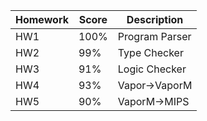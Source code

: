 

|Homework | Score | Description |
|--------|-------|--------------|
| HW1 | 100%   | Program Parser |
| HW2 | 99%    | Type Checker  |
| HW3 | 91%    | Logic Checker |
| HW4 | 93%    | Vapor->VaporM |
| HW5 | 90%    | VaporM->MIPS  |
